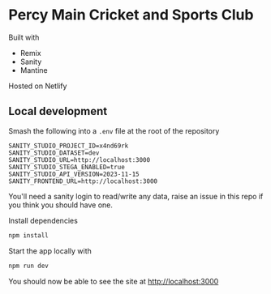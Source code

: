 # Percy Main Cricket and Sports Club

Built with

- Remix
- Sanity
- Mantine

Hosted on Netlify

## Local development

Smash the following into a `.env` file at the root of the repository

```
SANITY_STUDIO_PROJECT_ID=x4nd69rk
SANITY_STUDIO_DATASET=dev
SANITY_STUDIO_URL=http://localhost:3000
SANITY_STUDIO_STEGA_ENABLED=true
SANITY_STUDIO_API_VERSION=2023-11-15
SANITY_FRONTEND_URL=http://localhost:3000
```

You'll need a sanity login to read/write any data, raise an issue in this repo if you think you should have one.

Install dependencies

```sh
npm install
```

Start the app locally with

```sh
npm run dev
```

You should now be able to see the site at [http://localhost:3000](http://localhost:3000)